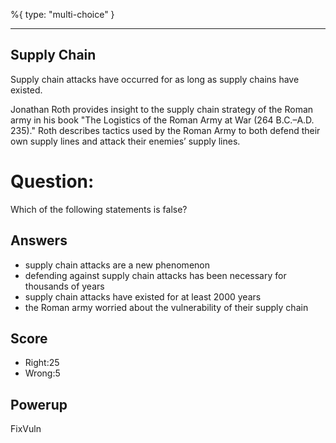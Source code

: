 %{
 type: "multi-choice"
}

---
## Supply Chain
Supply chain attacks have occurred for as long as
supply chains have existed.

Jonathan Roth provides insight to the supply chain strategy of the Roman army in his book "The Logistics of the Roman Army at War (264 B.C.–A.D. 235)." Roth describes tactics used by the Roman Army to both defend their own supply lines and attack their enemies’ supply lines.

# Question:
Which of the following statements is false?

## Answers
- supply chain attacks are a new phenomenon
- defending against supply chain attacks has been necessary for thousands of years
- supply chain attacks have existed for at least 2000 years
- the Roman army worried about the vulnerability of their supply chain

## Score
- Right:25
- Wrong:5

## Powerup
FixVuln
